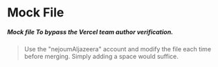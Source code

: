 # Mock File
##### Mock file To bypass the Vercel team author verification.
> Use the "nejoumAljazeera" account and modify the file each time before merging. Simply adding a space would suffice. 





  




